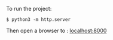 To run the project:

```
$ python3 -m http.server
```

Then open a browser to : [localhost:8000](http://localhost:8000/index.html)
